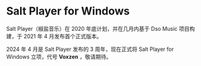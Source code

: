 # Salt Player for Windows

Salt Player（椒盐音乐）在 2020 年底计划，并在几月内基于 Dso Music 项目构建，于 2021 年 4 月发布首个正式版本。

2024 年 4 月是 Salt Player 发布的 3 周年，现在正式将 Salt Player for Windows 立项，代号 **Voxzen** ，敬请期待。